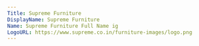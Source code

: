 ```yaml
---
Title: Supreme Furniture
DisplayName: Supreme Furniture
Name: Supreme Furniture Full Name ig
LogoURL: https://www.supreme.co.in/furniture-images/logo.png
---
```



